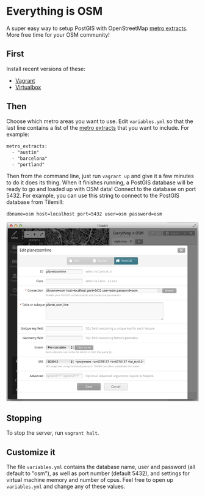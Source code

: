 Everything is OSM
=================

A super easy way to setup PostGIS with OpenStreetMap
[metro extracts](https://mapzen.com/metro-extracts/). More free time for your
OSM community!


First
-----

Install recent versions of these:

- [Vagrant](http://vagrantup.com/)
- [Virtualbox](https://www.virtualbox.org/)



Then
----

Choose which metro areas you want to use. Edit `variables.yml` so that the last
line contains a list of the [metro extracts](https://mapzen.com/metro-extracts/)
that you want to include. For example:

    metro_extracts:
      - "austin"
      - "barcelona"
      - "portland"



Then from the command line, just run `vagrant up` and give it a few minutes to
do it does its thing. When it finishes running, a PostGIS database will be ready
to go and loaded up with OSM data! Connect to the database on port 5432. For
example, you can use this string to connect to the PostGIS database from
Tilemill:

    dbname=osm host=localhost port=5432 user=osm password=osm


![Tilemill Screenshot](tilemill-screenshot.png)



Stopping
--------

To stop the server, run `vagrant halt`.



Customize it
------------

The file `variables.yml` contains the database name, user and password (all
default to "osm"), as well as port number (default 5432), and settings for
virtual machine memory and number of cpus. Feel free to open up `variables.yml`
and change any of these values.
